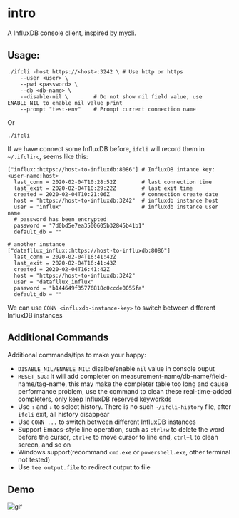# intro

A InfluxDB console client, inspired by [mycli](https://github.com/dbcli/mycli).

## Usage:

	./ifcli -host https://<host>:3242 \ # Use http or https
		--user <user> \
		--pwd <password> \
		--db <db-name> \
		--disable-nil \        # Do not show nil field value, use ENABLE_NIL to enable nil value print
		--prompt "test-env"    # Prompt current connection name

Or

	./ifcli

If we have connect some InfluxDB before, `ifcli` will record them in `~/.ifclirc`, seems like this:

	["influx::https://host-to-influxdb:8086"] # InfluxDB intance key: <user-name:host>
	  last_conn = 2020-02-04T10:28:52Z        # last connection time
	  last_exit = 2020-02-04T10:29:22Z        # last exit time
	  created = 2020-02-04T10:21:06Z          # connection create date
	  host = "https://host-to-influxdb:3242"  # influxdb instance host
	  user = "influx"                         # influxdb instance user name
	  # password has been encrypted 
	  password = "7d0bd5e7ea3500605b32845b41b1"
	  default_db = ""

	# another instance
	["datafllux_influx::https://host-to-influxdb:8086"]
	  last_conn = 2020-02-04T16:41:42Z
	  last_exit = 2020-02-04T16:41:43Z
	  created = 2020-02-04T16:41:42Z
	  host = "https://host-to-influxdb:3242"
	  user = "datafllux_influx"
	  password = "b144649f35776818c0ccde0055fa"
	  default_db = ""

We can use `CONN <influxdb-instance-key>` to switch between different InfluxDB instances

## Additional Commands

Additional commands/tips to make your happy:

- `DISABLE_NIL/ENABLE_NIL`: disalbe/enable `nil` value in console ouput
- `RESET_SUG`: It will add completer on measurement-name/db-name/field-name/tag-name, this may make the completer table too long and cause performance problem, use the command to clean these real-time-added completers, only keep InfluxDB reserved keyworkds
- Use `↑` and `↓` to select history. There is no such `~/ifcli-history` file, after `ifcli` exit, all history disappear
- Use `CONN ...` to switch between different InfluxDB instances
- Support Emacs-style line operation, such as `ctrl+w` to delete the word before the cursor, `ctrl+e` to move cursor to line end, `ctrl+l` to clean screen, and so on
- Windows support(recommand `cmd.exe` or `powershell.exe`, other terminal not tested)
- Use `tee output.file` to redirect output to file

## Demo

![gif](./tty.gif)
